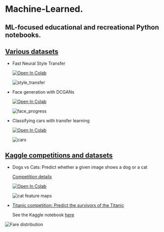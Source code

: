 # Machine-Learned.

## ML-focused educational and recreational Python notebooks.

## [Various datasets](https://github.com/elambrop/Machine-Learned/tree/main/Various%20datasets)

* Fast Neural Style Transfer

  [![Open In Colab](https://colab.research.google.com/assets/colab-badge.svg)](https://colab.research.google.com/drive/1eLWjqYDf0_uvgaLi4c4gagi0uN-lSGmO?usp=sharing)

  ![style_transfer](https://raw.githubusercontent.com/elambrop/Machine-Learned/main/Various%20datasets/style_transfer28.png)


* Face generation with DCGANs

  [![Open In Colab](https://colab.research.google.com/assets/colab-badge.svg)](https://colab.research.google.com/drive/14TTYHALZuVDTCxONgbXDrElqe47XgGwE#scrollTo=SVqMKIz-FTVX)

  ![face_progress](https://raw.githubusercontent.com/elambrop/Machine-Learned/main/Various%20datasets/new_rgb_face_4.gif)
  
 * Classifying cars with transfer learning

   [![Open In Colab](https://colab.research.google.com/assets/colab-badge.svg)](https://colab.research.google.com/drive/1e5hkRSTd01oDtKId6YmI5z2n_u67o7jS?usp=sharing)
  
   ![cars](https://raw.githubusercontent.com/elambrop/Machine-Learned/main/Various%20datasets/transfer.png)

## [Kaggle competitions and datasets](https://github.com/elambrop/Machine-Learning-with-Python./tree/main/Kaggle%20competitions%20and%20datasets)

* Dogs vs Cats: Predict whether a given image shows a dog or a cat

  [Competition details](https://www.kaggle.com/c/dogs-vs-cats/overview)

  [![Open In Colab](https://colab.research.google.com/assets/colab-badge.svg)](https://colab.research.google.com/drive/1zWlUjP8lT3muvnqjC4fkmPgny9nbV4CL?usp=sharing)

  ![cat feature maps](https://raw.githubusercontent.com/elambrop/Machine-Learning-with-Python./main/Kaggle%20competitions%20and%20datasets/cat.png)

* [Titanic competition: Predict the survivors of the Titanic](https://nbviewer.jupyter.org/github/elambrop/Machine-Learning-with-Python./blob/main/Kaggle%20competitions%20and%20datasets/titanic-basic-eda-and-modeling.ipynb)

  See the Kaggle notebook [here](https://www.kaggle.com/elambrop/titanic-basic-eda-and-modeling)
  
![Fare distribution](https://raw.githubusercontent.com/elambrop/Machine-Learning-with-Python./b1aecddb30ca870de8b319359ffb1329c5186f99/Kaggle%20competitions%20and%20datasets/fare.png)


